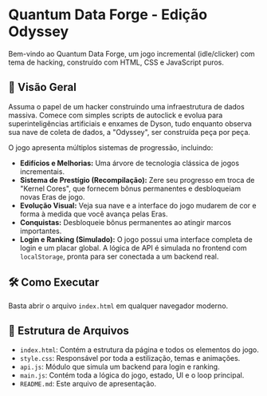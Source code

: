 # Quantum Data Forge - Edição Odyssey

Bem-vindo ao Quantum Data Forge, um jogo incremental (idle/clicker) com tema de hacking, construído com HTML, CSS e JavaScript puros.

## 🚀 Visão Geral

Assuma o papel de um hacker construindo uma infraestrutura de dados massiva. Comece com simples scripts de autoclick e evolua para superinteligências artificiais e enxames de Dyson, tudo enquanto observa sua nave de coleta de dados, a "Odyssey", ser construída peça por peça.

O jogo apresenta múltiplos sistemas de progressão, incluindo:
-   **Edifícios e Melhorias:** Uma árvore de tecnologia clássica de jogos incrementais.
-   **Sistema de Prestígio (Recompilação):** Zere seu progresso em troca de "Kernel Cores", que fornecem bônus permanentes e desbloqueiam novas Eras de jogo.
-   **Evolução Visual:** Veja sua nave e a interface do jogo mudarem de cor e forma à medida que você avança pelas Eras.
-   **Conquistas:** Desbloqueie bônus permanentes ao atingir marcos importantes.
-   **Login e Ranking (Simulado):** O jogo possui uma interface completa de login e um placar global. A lógica de API é simulada no frontend com `localStorage`, pronta para ser conectada a um backend real.

## 🛠️ Como Executar

Basta abrir o arquivo `index.html` em qualquer navegador moderno.

## 📁 Estrutura de Arquivos

-   `index.html`: Contém a estrutura da página e todos os elementos do jogo.
-   `style.css`: Responsável por toda a estilização, temas e animações.
-   `api.js`: Módulo que simula um backend para login e ranking.
-   `main.js`: Contém toda a lógica do jogo, estado, UI e o loop principal.
-   `README.md`: Este arquivo de apresentação.
